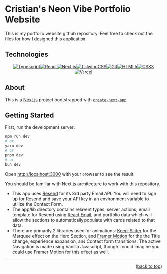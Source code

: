 
# Cristian's Neon Vibe Portfolio Website

This is my portfolio website github repository. Feel free to check out the files for how I designed this application. <br />

## Technologies

<div align="center" width="100%">

[![Typescript][TS.js]][TS-url][![React][React.js]][React-url][![Next.js][Next.js]][Next.js-url][![TailwindCSS][TailwindCSS]][Tailwind-url][![Git][Git]][Git-url][![HTML5][HTML5]][HTML5-url][![CSS3][CSS3]][CSS3-url][![Vercel][Vercel]][Vercel-url]
</div>

## About
This is a [Next.js](https://nextjs.org/) project bootstrapped with [`create-next-app`](https://github.com/vercel/next.js/tree/canary/packages/create-next-app).


## Getting Started

First, run the development server:

```bash
npm run dev
# or
yarn dev
# or
pnpm dev
# or
bun dev
```

Open [http://localhost:3000](http://localhost:3000) with your browser to see the result.

You should be familiar with Next.js architecture to work with this repository.

- This app uses [Resend](https://resend.com/) for its 3rd party Email API. You will need to sign up for Resend and save your API key in an environment variable to utilize the Contact Form. 
- The app/lib directory contains relavent types, server actions, email template for Resend using [React Email](https://react.email/), and portfolio data which will allow the sections to automatically populate with cards related to that data. 
- There are primarily 2 libraries used for animations: [Keen-Slider](https://keen-slider.io/) for the Marquee effect on the Hero Section, and [Framer Motion](https://www.framer.com/motion/) for the the Title change, experience expansion, and Contact form transitions. The active Navigation is made using Vanilla Javascript, though I could imagine you could use Framer Motion for this effect as well.

---
<p align="right">(<a href="#readme-top">back to top</a>)</p>

[React.js]:
  https://img.shields.io/badge/react-%2320232a.svg?style=for-the-badge&logo=react&logoColor=%2361DAFB
[React-url]: https://reactjs.org/
[TS.js]:
  https://img.shields.io/badge/typescript-%23007ACC.svg?style=for-the-badge&logo=typescript&logoColor=white
[TS-url]: https://www.typescriptlang.org/
[JavaScript]:
  https://img.shields.io/badge/javascript-%23323330.svg?style=for-the-badge&logo=javascript&logoColor=%23F7DF1E
[JavaScript-url]: https://www.javascript.com/
[Git]:
  https://img.shields.io/badge/git-%23F05033.svg?style=for-the-badge&logo=git&logoColor=white
[Git-url]: https://git-scm.com/
[CSS3]:
  https://img.shields.io/badge/css3-%231572B6.svg?style=for-the-badge&logo=css3&logoColor=white
[CSS3-url]: https://www.w3schools.com/css/
[HTML5]:
  https://img.shields.io/badge/html5-%23E34F26.svg?style=for-the-badge&logo=html5&logoColor=white
[HTML5-url]: https://www.w3schools.com/html/
[TailwindCSS]:
  https://img.shields.io/badge/Tailwind_CSS-38B2AC?style=for-the-badge&logo=tailwind-css&logoColor=white
[Tailwind-url]: https://tailwindcss.com/
[Vercel]: https://img.shields.io/badge/Vercel-000000?style=for-the-badge&logo=vercel&logoColor=white
[Vercel-url]: https://vercel.com/home
[Next.js]: https://img.shields.io/badge/next%20js-000000?style=for-the-badge&logo=nextdotjs&logoColor=white
[Next.js-url]: https://nextjs.org/